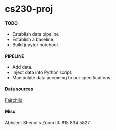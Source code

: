 # cs230-proj

#### TODO
* Establish data pipeline.
* Establish a baseline.
* Build jupyter notebook.

#### PIPELINE
* Add data.
* Inject data into Python script.
* Manipulate data according to our specifications.

#### Data sources
[Fairchild](http://rit-mcsl.org/fairchild/HDR.html "Fairchild data")

#### Misc
Abhijeet Shenoi's Zoom ID: 815 834 5827
